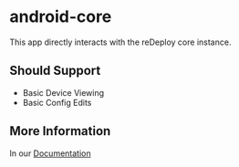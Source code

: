 # android-core

This app directly interacts with the reDeploy core instance.

## Should Support

- Basic Device Viewing
- Basic Config Edits

## More Information

In our [Documentation](https://docs.readthedocs.io/en/stable/tutorial/)
